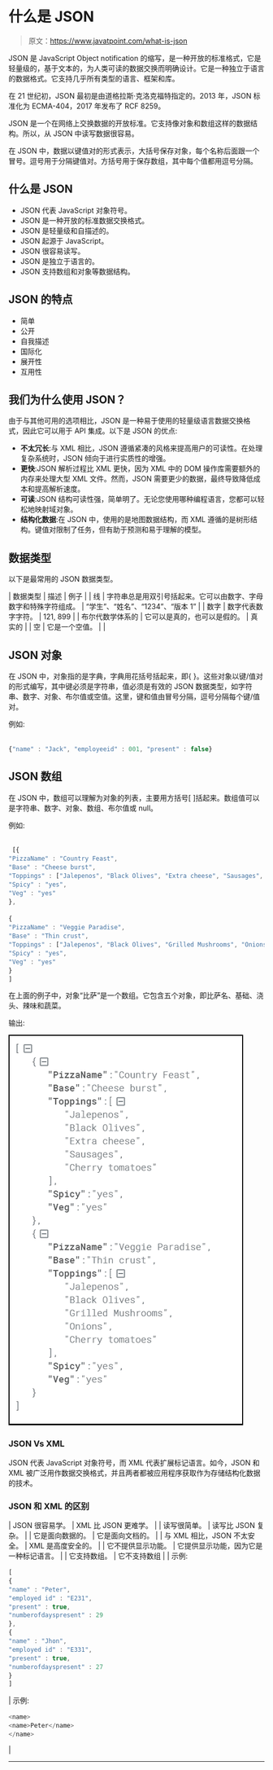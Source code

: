# 什么是 JSON

> 原文：<https://www.javatpoint.com/what-is-json>

JSON 是 JavaScript Object notification 的缩写，是一种开放的标准格式，它是轻量级的，基于文本的，为人类可读的数据交换而明确设计。它是一种独立于语言的数据格式。它支持几乎所有类型的语言、框架和库。

在 21 世纪初，JSON 最初是由道格拉斯·克洛克福特指定的。2013 年，JSON 标准化为 ECMA-404，2017 年发布了 RCF 8259。

JSON 是一个在网络上交换数据的开放标准。它支持像对象和数组这样的数据结构。所以，从 JSON 中读写数据很容易。

在 JSON 中，数据以键值对的形式表示，大括号保存对象，每个名称后面跟一个冒号。逗号用于分隔键值对。方括号用于保存数组，其中每个值都用逗号分隔。

## 什么是 JSON

*   JSON 代表 JavaScript 对象符号。
*   JSON 是一种开放的标准数据交换格式。
*   JSON 是轻量级和自描述的。
*   JSON 起源于 JavaScript。
*   JSON 很容易读写。
*   JSON 是独立于语言的。
*   JSON 支持数组和对象等数据结构。

## JSON 的特点

*   简单
*   公开
*   自我描述
*   国际化
*   展开性
*   互用性

## 我们为什么使用 JSON？

由于与其他可用的选项相比，JSON 是一种易于使用的轻量级语言数据交换格式，因此它可以用于 API 集成。以下是 JSON 的优点:

*   **不太冗长**:与 XML 相比，JSON 遵循紧凑的风格来提高用户的可读性。在处理复杂系统时，JSON 倾向于进行实质性的增强。
*   **更快**:JSON 解析过程比 XML 更快，因为 XML 中的 DOM 操作库需要额外的内存来处理大型 XML 文件。然而，JSON 需要更少的数据，最终导致降低成本和提高解析速度。
*   **可读**:JSON 结构可读性强，简单明了。无论您使用哪种编程语言，您都可以轻松地映射域对象。
*   **结构化数据**:在 JSON 中，使用的是地图数据结构，而 XML 遵循的是树形结构。键值对限制了任务，但有助于预测和易于理解的模型。

## 数据类型

以下是最常用的 JSON 数据类型。

| 数据类型 | 描述 | 例子 |
| 线 | 字符串总是用双引号括起来。它可以由数字、字母数字和特殊字符组成。 | “学生”、“姓名”、“1234”、“版本 1” |
| 数字 | 数字代表数字字符。 | 121, 899 |
| 布尔代数学体系的 | 它可以是真的，也可以是假的。 | 真实的 |
| 空 | 它是一个空值。 |  |

## JSON 对象

在 JSON 中，对象指的是字典，字典用花括号括起来，即{ }。这些对象以键/值对的形式编写，其中键必须是字符串，值必须是有效的 JSON 数据类型，如字符串、数字、对象、布尔值或空值。这里，键和值由冒号分隔，逗号分隔每个键/值对。

例如:

```js

{"name" : "Jack", "employeeid" : 001, "present" : false}

```

## JSON 数组

在 JSON 中，数组可以理解为对象的列表，主要用方括号[ ]括起来。数组值可以是字符串、数字、对象、数组、布尔值或 null。

例如:

```js

 [{
"PizzaName" : "Country Feast",
"Base" : "Cheese burst",
"Toppings" : ["Jalepenos", "Black Olives", "Extra cheese", "Sausages", "Cherry tomatoes"],
"Spicy" : "yes",
"Veg" : "yes"
},

{
"PizzaName" : "Veggie Paradise", 
"Base" : "Thin crust",
"Toppings" : ["Jalepenos", "Black Olives", "Grilled Mushrooms", "Onions", "Cherry tomatoes"],
"Spicy" : "yes",
"Veg" : "yes"
}
]

```

在上面的例子中，对象“比萨”是一个数组。它包含五个对象，即比萨名、基础、浇头、辣味和蔬菜。

输出:

![What is JSON](img/a1715f7e0e13c0de79d23df1031542ef.png)

### JSON Vs XML

JSON 代表 JavaScript 对象符号，而 XML 代表扩展标记语言。如今，JSON 和 XML 被广泛用作数据交换格式，并且两者都被应用程序获取作为存储结构化数据的技术。

### JSON 和 XML 的区别

| JSON 很容易学。 | XML 比 JSON 更难学。 |
| 读写很简单。 | 读写比 JSON 复杂。 |
| 它是面向数据的。 | 它是面向文档的。 |
| 与 XML 相比，JSON 不太安全。 | XML 是高度安全的。 |
| 它不提供显示功能。 | 它提供显示功能，因为它是一种标记语言。 |
| 它支持数组。 | 它不支持数组 |
| 示例:

```js
[
{
"name" : "Peter",
"employed id" : "E231",
"present" : true,
"numberofdayspresent" : 29
},
{
"name" : "Jhon",
"employed id" : "E331",
"present" : true,
"numberofdayspresent" : 27
}
]
```

 | 示例:

```js
<name>
<name>Peter</name>
</name>
```

 |

* * *